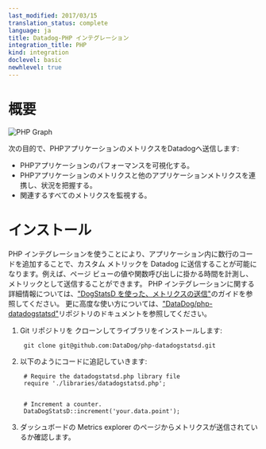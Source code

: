 ```yaml
---
last_modified: 2017/03/15
translation_status: complete
language: ja
title: Datadog-PHP インテグレーション
integration_title: PHP
kind: integration
doclevel: basic
newhlevel: true
---
```


<!-- # Overview

![PHP Graph](/static/images/phpgraph.png)

Connect your PHP applications to Datadog to:

* Visualize their performance
* Correlate their performance with the rest of your applications
* Monitor any relevant metric -->

# 概要

![PHP Graph](/static/images/phpgraph.png)

次の目的で、PHPアプリケーションのメトリクスをDatadogへ送信します:

* PHPアプリケーションのパフォーマンスを可視化する。
* PHPアプリケーションのメトリクスと他のアプリケーションメトリクスを連携し、状況を把握する。
* 関連するすべてのメトリクスを監視する。


<!-- # Installation

The PHP integration enables you to monitor any custom metric by instrumenting a few lines of code. 
For instance, you can have a metric that returns the number of page views or the time of any function call. 
For additional information about the PHP integration, please refer to this guide on submitting metrics. 
For advanced usage, please refer to the documentation in the repository.

1.  Install the library by cloning the Git repository:

        git clone git@github.com:DataDog/php-datadogstatsd.git

1.  Start instrumenting your code:

        # Require the datadogstatsd.php library file
        require './libraries/datadogstatsd.php';


        # Increment a counter.
        DataDogStatsD::increment('your.data.point');

1.  Go to the Metrics explorer page and see that it works!  -->

# インストール

PHP インテグレーションを使うことにより、アプリケーション内に数行のコードを追加することで、カスタム メトリックを Datadog に送信することが可能になります。例えば、ページ ビューの値や関数呼び出しに掛かる時間を計測し、メトリックとして送信することができます。
PHP インテグレーションに関する詳細情報については、["DogStatsD を使った、メトリクスの送信"][1]のガイドを参照してください。
更に高度な使い方については、["DataDog/php-datadogstatsd"][2]リポジトリのドキュメントを参照してください。

1. Git リポジトリを クローンしてライブラリをインストールします:

        git clone git@github.com:DataDog/php-datadogstatsd.git

2. 以下のようにコードに追記していきます:

        # Require the datadogstatsd.php library file
        require './libraries/datadogstatsd.php';


        # Increment a counter.
        DataDogStatsD::increment('your.data.point');

3. ダッシュボードの Metrics explorer のページからメトリクスが送信されているか確認します。


[1]: /ja/guides/metrics/
[2]: hhttps://github.com/DataDog/php-datadogstatsdgent
